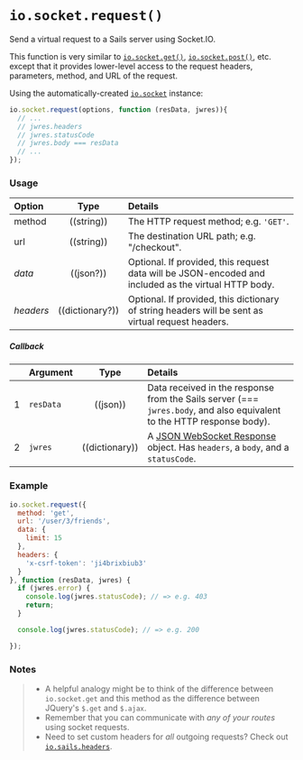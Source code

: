 # `io.socket.request()`

Send a virtual request to a Sails server using Socket.IO.

This function is very similar to [`io.socket.get()`](https://sailsjs.com/documentation/reference/web-sockets/socket-client/io-socket-get), [`io.socket.post()`](https://sailsjs.com/documentation/reference/web-sockets/socket-client/io-socket-post), etc. except that it provides lower-level access to the request headers, parameters, method, and URL of the request.

Using the automatically-created [`io.socket`](https://sailsjs.com/documentation/reference/web-sockets/socket-client/io-socket) instance:

```js
io.socket.request(options, function (resData, jwres)){
  // ...
  // jwres.headers
  // jwres.statusCode
  // jwres.body === resData
  // ...
});
```


### Usage


| Option   | Type         | Details |
|:-----------|:------------:|:--------|
| method    | ((string))   | The HTTP request method; e.g. `'GET'`.
| url       | ((string))   | The destination URL path; e.g. "/checkout".
| _data_    | ((json?))    | Optional. If provided, this request data will be JSON-encoded and included as the virtual HTTP body.
| _headers_ | ((dictionary?))   | Optional. If provided, this dictionary of string headers will be sent as virtual request headers.


##### Callback

|   | Argument  | Type         | Details |
|---|:----------|:------------:|:--------|
| 1 | `resData` | ((json))     | Data received in the response from the Sails server (=== `jwres.body`, and also equivalent to the HTTP response body).
| 2 | `jwres`   | ((dictionary))      | A [JSON WebSocket Response](https://github.com/balderdashy/sails/blob/master/sails-docs/PAGE_NEEDED.md) object.  Has `headers`, a `body`, and a `statusCode`.





### Example

```javascript
io.socket.request({
  method: 'get',
  url: '/user/3/friends',
  data: {
    limit: 15
  },
  headers: {
    'x-csrf-token': 'ji4brixbiub3'
  }
}, function (resData, jwres) {
  if (jwres.error) {
    console.log(jwres.statusCode); // => e.g. 403
    return;
  }

  console.log(jwres.statusCode); // => e.g. 200

});
```



### Notes
> + A helpful analogy might be to think of the difference between `io.socket.get` and this method as the difference between JQuery's `$.get` and `$.ajax`.
> + Remember that you can communicate with _any of your routes_ using socket requests.
> + Need to set custom headers for _all_ outgoing requests?  Check out [`io.sails.headers`](https://sailsjs.com/documentation/reference/web-sockets/socket-client/io-sails).

<docmeta name="displayName" value="io.socket.request()">
<docmeta name="pageType" value="method">

